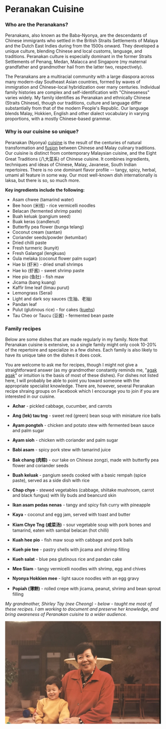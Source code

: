 # Peranakan Cuisine

### Who are the Peranakans?

Peranakans, also known as the Baba-Nyonya, are the descendants of Chinese immigrants who settled in the British Straits Settlements of Malaya and the Dutch East Indies during from the 1500s onward. They developed a unique culture, blending Chinese and local customs, language, and traditions. Peranakan culture is especially dominant in the former Straits Settlements of Penang, Medan, Malacca and Singapore (my maternal grandfather and grandmother hail from the latter two, respectively).

The Peranakans are a multiracial community with a large diaspora across many modern-day Southeast Asian countries, formed by waves of immigration and Chinese-local hybridization over many centuries. Individual family histories are complex and self-identification with "Chineseness" varies widely. My family identifies as Peranakan and ethnically Chinese (Straits Chinese), though our traditions, culture and language differ substantially from that of the modern People's Republic. Our language blends Malay, Hokkien, English and other dialect vocabulary in varying proportions, with a mostly Chinese-based grammar.

### Why is our cuisine so unique?

Peranakan (Nyonya) [cuisine](https://www.cnn.com/travel/article/peranakan-nyonya-food-intl-hnk/index.html) is the result of the centuries of natural transformation and [fusion]() between Chinese and Malay culinary traditions. Our cuisine is distinct from contemporary Malaysian cuisine, and the Eight Great Traditions (八大菜系) of Chinese cuisine. It combines ingredients, techniques and ideas of Chinese, Malay, Javanese, South Indian repertoires. There is no one dominant flavor profile -- tangy, spicy, herbal, umami all feature in some way. Our most well-known dish internationally is laksa, but there is so, so much more.

**Key ingredients include the following:**

* Asam chwee (tamarind water)
* Bee hoon (米线) - rice vermicelli noodles 
* Belacan (fermented shrimp paste)
* Buah keluak (pangium seed)
* Buak keras (candlenut)
* Butterfly pea flower (bunga telang)
* Coconut cream (santan)
* Coriander seeds/powder (ketumbar)
* Dried chilli paste
* Fresh turmeric (kunyit)
* Fresh Galangal (lengkuas)
* Gula melaka (coconut flower palm sugar)
* Hae bi (虾米) - dried small shrimps
* Hae ko (虾酱) - sweet shrimp paste
* Hee pio (鱼肚) - fish maw
* Jicama (bang kuang) 
* Kaffir lime leaf (limau purut)
* Lemongrass (Serai)
* Light and dark soy sauces (生抽、老抽)
* Pandan leaf 
* Pulut (glutinous rice) - for cakes ([kuehs](https://johorkaki.blogspot.com/2021/05/history-origins-of-different-types-of.html))
* Tau Cheo or Taucu (豆酱) - fermented bean paste

### Family recipes

Below are some dishes that are made regularly in my family. Note that Peranakan cuisine is extensive, so a single family might only cook 10-20% of the repertoire and specialize in a few dishes. Each family is also likely to have its unique take on the dishes it does cook. 

You are welcome to ask me for recipes, though I might not give a straightforward answer (as my grandmother constantly reminds me, "[agak agak](https://medium.com/inaclaypot/agak-agak-51c65d459a6e)" or intuition is the basis of most of these dishes). For dishes not listed here, I will probably be able to point you toward someone with the appropriate specialist knowledge. There are, however, several Peranakan recipe shraing groups on Facebook which I encourage you to join if you are interested in our cuisine.

* **Achar** - pickled cabbage, cucumber, and carrots

* **Ang (lek) tau tng** - sweet red (green) bean soup with miniature rice balls

* **Ayam pongteh** - chicken and potato stew with fermented bean sauce and palm sugar

* **Ayam sioh** - chicken with coriander and palm sugar

* **Babi asam** - spicy pork stew with tamarind juice 

* **Bak chang (肉粽)** - our take on Chinese zongzi, made with butterfly pea flower and coriander seeds

* **Buah keluak** - pangium seeds cooked with a basic rempah (spice paste), served as a side dish with rice

* **Chap chye** - stewed vegetables (cabbage, shiitake mushroom, carrot and black fungus) with lily buds and beancurd skin

* **Ikan asam pedas nenas** - tangy and spicy fish curry with pineapple

* **Kaya** - coconut and egg jam, served with toast and butter

* **Kiam Chye Tng** **(咸菜汤)** - sour vegetable soup with pork bones and tamarind, eaten with sambal belacan (hot chilli)

* **Kuah hee pio** - fish maw soup with cabbage and pork balls 

* **Kueh pie tee** - pastry shells with jicama and shrimp filling

* **Kueh salat** - blue pea glutinous rice and pandan cake

* **Mee Siam** - tangy vermicelli noodles with shrimp, egg and chives

* **Nyonya Hokkien mee** - light sauce noodles with an egg gravy

* **Popiah (薄餅)** - rolled crepe with jicama, peanut, shrimp and bean sprout filling



*My grandmother, Shirley Tay (nee Cheong) - below - taught me most of these recipes. I am working to document and preserve her knowledge, and bring awareness of Peranakan cuisine to a wider audience.*

![mama](pages-assets/img/mama.jpeg)



